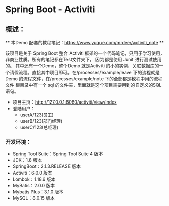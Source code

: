# Spring Boot - Activiti

## 概述：

** 本Demo 配套的教程笔记：https://www.yuque.com/mrdeer/activiti_note **

该项目是关于 Spring Boot 整合 Activiti 框架的一个代码笔记，只用于学习使用，非商业性质。所有的笔记都在Test文件夹下，
因为都是使用 Junit 进行测试使用的。
其中还有一个Demo，整个Demo 就是Activiti 的小的实例，关联数据库的一个请假流程。直接其中项目即可。在/processes/example/leave 下的流程就是Demo 的流程文件，在/processes/example/note 下的全部都是教程中用的流程文件
根目录中有一个 sql 的文件夹，里面就是这个项目需要用到的自定义的SQL语句。

- 项目主页：http://127.0.0.1:8080/activiti/view/index
- 登陆用户：
    - userA/123(员工)
    - userB/123(部门经理)
    - userC/123(总经理)

### 开发环境：

- Spring Tool Suite：Spring Tool Suite 4 版本
- JDK：1.8 版本
- SpringBoot：2.1.3.RELEASE 版本
- Activiti：6.0.0 版本
- Lombok：1.18.6 版本
- MyBatis：2.0.0 版本
- Mybatis Plus：3.1.0 版本
- MySQL：8.0.15 版本